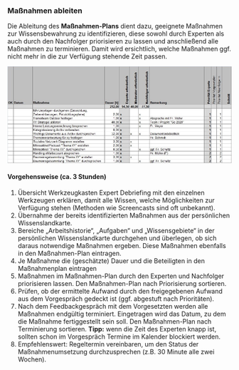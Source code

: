 ### Maßnahmen ableiten

Die Ableitung des **Maßnahmen-Plans** dient dazu, geeignete Maßnahmen zur Wissensbewahrung zu identifizieren, diese sowohl durch Experten als auch durch den Nachfolger priorisieren zu lassen und anschließend alle Maßnahmen zu terminieren. Damit wird ersichtlich, welche Maßnahmen ggf. nicht mehr in die zur Verfügung stehende Zeit passen.

![Maßnahmen-Plan mit Beispielen von @simondueckert, CC BY 4.0](images/Massnahmen-Plan.png)

#### Vorgehensweise (ca. 3 Stunden)

1. Übersicht Werkzeugkasten Expert Debriefing mit den einzelnen Werkzeugen erklären, damit alle Wissen, welche Möglichkeiten zur Verfügung stehen (Methoden wie Screencasts sind oft unbekannt).
2. Übernahme der bereits identifizierten Maßnahmen aus der persönlichen Wissenslandkarte.
3. Bereiche „Arbeitshistorie“, „Aufgaben“ und „Wissensgebiete“ in der persönlichen Wissenslandkarte durchgehen und überlegen, ob sich daraus notwendige Maßnahmen ergeben. Diese Maßnahmen ebenfalls in den Maßnahmen-Plan eintragen.
4. Je Maßnahme die (geschätzte) Dauer und die Beteiligten in den Maßnahmenplan eintragen
5. Maßnahmen im Maßnahmen-Plan durch den Experten und Nachfolger priorisieren lassen. Den Maßnahmen-Plan nach Priorisierung sortieren.
6. Prüfen, ob der ermittelte Aufwand durch den freigegebenen Aufwand aus dem Vorgespräch gedeckt ist (ggf. abgestuft nach Prioritäten).
7. Nach dem Feedbackgespräch mit dem Vorgesetzten werden alle Maßnahmen endgültig terminiert. Eingetragen wird das Datum, zu dem die Maßnahme fertiggestellt sein soll. Den Maßnahmen-Plan nach Terminierung sortieren.
    **Tipp:** wenn die Zeit des Experten knapp ist, sollten schon im Vorgespräch Termine im Kalender blockiert werden.
8. Empfehlenswert: Regeltermin vereinbaren, um den Status der Maßnahmenumsetzung durchzusprechen (z.B. 30 Minute alle zwei Wochen).

